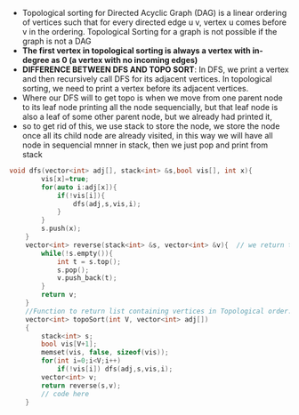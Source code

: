 - Topological sorting for Directed Acyclic Graph (DAG) is a linear ordering of vertices such that for every directed edge u v, vertex u comes before v in the ordering. Topological Sorting for a graph is not possible if the graph is not a DAG
- <b>The first vertex in topological sorting is always a vertex with in-degree as 0 (a vertex with no incoming edges)</b>
- **DIFFERENCE BETWEEN DFS AND TOPO SORT**: In DFS, we print a vertex and then recursively call DFS for its adjacent vertices. In topological sorting, we need to print a vertex before its adjacent vertices. 
- Where our DFS will to get topo is when we move from one parent node to its leaf node printing all the node sequencially, but that leaf node is also a leaf of some other parent node, but we already had printed it,
- so to get rid of this, we use stack to store the node, we store the node once all its child node are already visited, in this way we will have all node in sequencial  mnner in stack, then we just pop and print from stack

```cpp
void dfs(vector<int> adj[], stack<int> &s,bool vis[], int x){
	    vis[x]=true;
	    for(auto i:adj[x]){
	        if(!vis[i]){
	            dfs(adj,s,vis,i);
	        }
	    }
	    s.push(x);
	}
	vector<int> reverse(stack<int> &s, vector<int> &v){  // we return the reverse of stack as our answer
	    while(!s.empty()){
	        int t = s.top();
	        s.pop();
	        v.push_back(t);
	    }
	    return v;
	}
	//Function to return list containing vertices in Topological order. 
	vector<int> topoSort(int V, vector<int> adj[]) 
	{
	    stack<int> s;
	    bool vis[V+1];
	    memset(vis, false, sizeof(vis));
	    for(int i=0;i<V;i++)
	        if(!vis[i]) dfs(adj,s,vis,i);
	    vector<int> v;
	    return reverse(s,v);
	    // code here
	}
```
